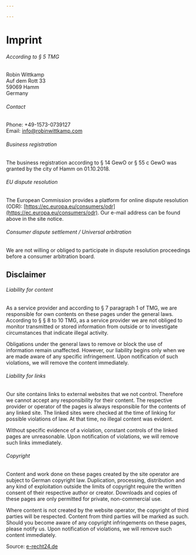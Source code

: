 ```yaml
---

---
```


# Imprint

###### According to § 5 TMG

Robin Wittkamp\
Auf dem Rott 33\
59069 Hamm\
Germany

###### Contact

Phone: +49-1573-0739127\
Email: info@robinwittkamp.com

###### Business registration

The business registration according to § 14 GewO or § 55 c GewO was granted by the city of Hamm on 01.10.2018.

###### EU dispute resolution

The European Commission provides a platform for online dispute resolution (ODR): [https://ec.europa.eu/consumers/odr](https://ec.europa.eu/consumers/odr).
Our e-mail address can be found above in the site notice.

###### Consumer dispute settlement / Universal arbitration

We are not willing or obliged to participate in dispute resolution proceedings before a consumer arbitration board.

## Disclaimer

###### Liability for content

As a service provider and according to § 7 paragraph 1 of TMG, we are responsible for own contents on these pages under the general laws. According to § § 8 to 10 TMG, as a service provider we are not obliged to monitor transmitted or stored information from outside or to investigate circumstances that indicate illegal activity.

Obligations under the general laws to remove or block the use of information remain unaffected. However, our liability begins only when we are made aware of any specific infringement. Upon notification of such violations, we will remove the content immediately.

###### Liability for links

Our site contains links to external websites that we not control. Therefore we cannot accept any responsibility for their content. The respective provider or operator of the pages is always responsible for the contents of any linked site. The linked sites were checked at the time of linking for possible violations of law. At that time, no illegal content was evident.

Without specific evidence of a violation, constant controls of the linked pages are unreasonable. Upon notification of violations, we will remove such links immediately.

###### Copyright

Content and work done on these pages created by the site operator are subject to German copyright law. Duplication, processing, distribution and any kind of exploitation outside the limits of copyright require the written consent of their respective author or creator. Downloads and copies of these pages are only permitted for private, non-commercial use.

Where content is not created by the website operator, the copyright of third parties will be respected. Content from third parties will be marked as such. Should you become aware of any copyright infringements on these pages, please notify us. Upon notification of violations, we will remove such content immediately.

Source: [e-recht24.de](https://www.e-recht24.de)
